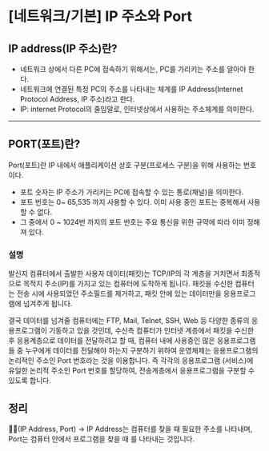 # [네트워크/기본] IP 주소와 Port

## IP address(IP 주소)란?

- 네트워크 상에서 다른 PC에 접속하기 위해서는, PC를 가리키는 주소를 알아야 한다.
- 네트워크에 연결된 특정 PC의 주소를 나타내는 체계를 IP Address(Internet Protocol Address, IP 주소)라고 한다.
- IP: internet Protocol의 줄임말로, 인터넷상에서 사용하는 주소체계를 의미한다.

___

## PORT(포트)란?
Port(포트)란 IP 내에서 애플리케이션 상호 구분(프로세스 구분)을 위해 사용하는 번호이다.
- 포트 숫자는 IP 주소가 가리키는 PC에 접속할 수 있는 통로(채널)을 의미한다.
- 포트 번호는 0~ 65,535 까지 사용할 수 있다. 이미 사용 중인 포트는 중복해서 사용할 수 없다.
- 그 중에서 0 ~ 1024번 까지의 포트 번호는 주요 통신을 위한 규약에 따라 이미 정해져 있다.

### 설명
발신지 컴퓨터에서 출발한 사용자 데이터(패킷)는 TCP/IP의 각 계층을 거치면서 최종적으로 목적지 주소(IP)를 가지고 있는 컴퓨터에 도착하게 됩니다. 패킷을 수신한 컴퓨터는 전송 시에 사용되었던 주소필드를 제거하고, 패킷 안에 있는 데이터만을 응용프로그램에 넘겨주게 됩니다.

결국 데이터를 넘겨줄 컴퓨터에는 FTP, Mail, Telnet, SSH, Web 등 다양한 종류의 응용프로그램이 기동하고 있을 것인데, 수신측 컴퓨터가 인터넷 계층에서 패킷을 수신한 후 응용계층으로 데이터를 전달하려고 할 때, 컴퓨터 내에 사용중인 많은 응용프로그램들 중 누구에게 데이터를 전달해야 하는지 구분하기 위하여 운영체제는 응용프로그램의 논리적인 주소인 Port 번호라는 것을 이용합니다. 즉 각각의 응용프로그램 (서비스)에 유일한 논리적 주소인 Port 번호를 할당하여, 전송계층에서 응용프로그램을 구분할 수 있도록 합니다.

## 정리
📌📌(IP Address, Port) -> IP Address는 컴퓨터를 찾을 때 필요한 주소를 나타내며, Port는 컴퓨터 안에서 프로그램을 찾을 때 를 나타내는 것입니다.
